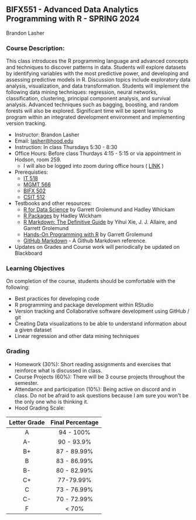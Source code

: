## **BIFX551 - Advanced Data Analytics Programming with R - SPRING 2024**

Brandon Lasher

### Course Description:

This class introduces the R programming language and advanced concepts and techniques to discover patterns in data. Students will explore datasets by identifying variables with the most predictive power, and developing and assessing predictive models in R. Discussion topics include exploratory data analysis, visualization, and data transformation. Students will implement the following data mining techniques: regression, neural networks, classification, clustering, principal component analysis, and survival analysis. Advanced techniques such as bagging, boosting, and random forests will also be explored. Significant time will be spent learning to program within an integrated development environment and implementing version tracking.

* Instructor: Brandon Lasher
* Email: lasher@hood.edu
* Instruction: In class Thursdays 5:30 - 8:30
* Office Hours: Before class Thurdays 4:15 - 5:15 or via appointment in Hodson, room 259.
  * I will also be logged into zoom during office hours ( [LINK](https://zoom.us/j/94711205232?pwd=UVlDbmExMThaVzM2Y1g0WE90czdadz09) )
* Prerequisties:
  * [IT 518](https://hood.smartcatalogiq.com/en/2021-2022/Catalog/Graduate-Courses/IT-Information-Technology/500/IT-518)
  * [MGMT 566](https://hood.smartcatalogiq.com/en/2021-2022/Catalog/Graduate-Courses/MGMT-Business-Administration/500/MGMT-566)
  * [BIFX 502](https://hood.smartcatalogiq.com/en/2021-2022/Catalog/Graduate-Courses/BIFX-Bioinformatics/500/BIFX-502)
  * [CSIT 512](https://hood.smartcatalogiq.com/en/2021-2022/Catalog/Graduate-Courses/IT-Information-Technology/500/CSIT-512)
* Testbooks and other resources:
  * [R for Data Science](https://r4ds.hadley.nz/) by Garrett Grolemund and Hadley Whickam
  * [R Packages](https://r-pkgs.org/) by Hadley Wickham
  * [R Markdown: The Definitive Guide](https://bookdown.org/yihui/rmarkdown/) by Yihui Xie, J. J. Allaire, and Garrett Grolemund
  * [Hands-On Programming with R](https://rstudio-education.github.io/hopr/) by Garrett Grolemund
  * [GitHub Markdown](https://docs.github.com/en/get-started/writing-on-github/getting-started-with-writing-and-formatting-on-github/basic-writing-and-formatting-syntax) - A Github Markdown reference.
* Updates on Grades and Course work will periodically be updated on Blackboard

### Learning Objectives
On completion of the course, students should be comfortable with the following:
* Best practices for developing code
* R programming and package development within RStudio
* Version tracking and Collaborative software development using GitHub / git
* Creating Data visualizations to be able to understand information about a given dataset
* Linear regression and other data mining techniques

### Grading
* Homework (30%): Short reading assignments and exercises that reinforce what is discussed in class. 
* Course Projects (60%): There will be 3 course projects throughout the semester.
* Attendance and participation (10%): Being active on discord and in class. Do not be afraid to ask questions because I am sure you won't be the only one who is thinking it.
* Hood Grading Scale:

| Letter Grade | Final Percentage |
|:------------:|:----------------:|
|A|94 - 100%|
|A-|90 - 93.9%|
|B+|	87 - 89.99%|
|B|	83 - 86.99%|
|B-|	80 - 82.99%|
|C+|	77-79.99%|
|C|	73 - 76.99%|
|C-|	70 - 72.99%|
|F|	< 70%|

  
